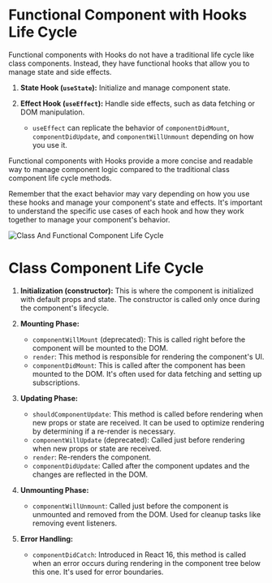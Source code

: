 # Functional Component with Hooks Life Cycle

Functional components with Hooks do not have a traditional life cycle like class components. Instead, they have functional hooks that allow you to manage state and side effects.

1. **State Hook (`useState`):** Initialize and manage component state.

2. **Effect Hook (`useEffect`):** Handle side effects, such as data fetching or DOM manipulation.
   - `useEffect` can replicate the behavior of `componentDidMount`, `componentDidUpdate`, and `componentWillUnmount` depending on how you use it.

Functional components with Hooks provide a more concise and readable way to manage component logic compared to the traditional class component life cycle methods.

Remember that the exact behavior may vary depending on how you use these hooks and manage your component's state and effects. It's important to understand the specific use cases of each hook and how they work together to manage your component's behavior.

![Class And Functional Component Life Cycle ](https://res.cloudinary.com/practicaldev/image/fetch/s--RrkCw0QH--/c_limit%2Cf_auto%2Cfl_progressive%2Cq_auto%2Cw_880/https://dev-to-uploads.s3.amazonaws.com/i/di74f0jivvxwhelmqhof.png)

# Class Component Life Cycle

1. **Initialization (constructor):** This is where the component is initialized with default props and state. The constructor is called only once during the component's lifecycle.

2. **Mounting Phase:**

   - `componentWillMount` (deprecated): This is called right before the component will be mounted to the DOM.
   - `render`: This method is responsible for rendering the component's UI.
   - `componentDidMount`: This is called after the component has been mounted to the DOM. It's often used for data fetching and setting up subscriptions.

3. **Updating Phase:**

   - `shouldComponentUpdate`: This method is called before rendering when new props or state are received. It can be used to optimize rendering by determining if a re-render is necessary.
   - `componentWillUpdate` (deprecated): Called just before rendering when new props or state are received.
   - `render`: Re-renders the component.
   - `componentDidUpdate`: Called after the component updates and the changes are reflected in the DOM.

4. **Unmounting Phase:**

   - `componentWillUnmount`: Called just before the component is unmounted and removed from the DOM. Used for cleanup tasks like removing event listeners.

5. **Error Handling:**
   - `componentDidCatch`: Introduced in React 16, this method is called when an error occurs during rendering in the component tree below this one. It's used for error boundaries.
